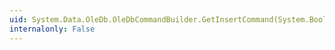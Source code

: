 ```yaml
---
uid: System.Data.OleDb.OleDbCommandBuilder.GetInsertCommand(System.Boolean)
internalonly: False
---
```

